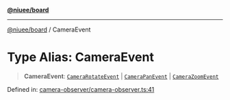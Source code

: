 [**@niuee/board**](../README.md)

***

[@niuee/board](../globals.md) / CameraEvent

# Type Alias: CameraEvent

> **CameraEvent**: [`CameraRotateEvent`](CameraRotateEvent.md) \| [`CameraPanEvent`](CameraPanEvent.md) \| [`CameraZoomEvent`](CameraZoomEvent.md)

Defined in: [camera-observer/camera-observer.ts:41](https://github.com/niuee/board/blob/e6c1edcccf6525a0cc9088782c7c4653e837f533/src/camera-observer/camera-observer.ts#L41)
